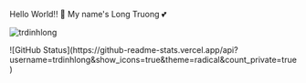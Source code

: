 Hello World!! :wave: My name's Long Truong :two_hearts:
<p><img src="https://komarev.com/ghpvc/?username=trdinhlong" alt="trdinhlong" /></p>
![GitHub Status](https://github-readme-stats.vercel.app/api?username=trdinhlong&show_icons=true&theme=radical&count_private=true)
